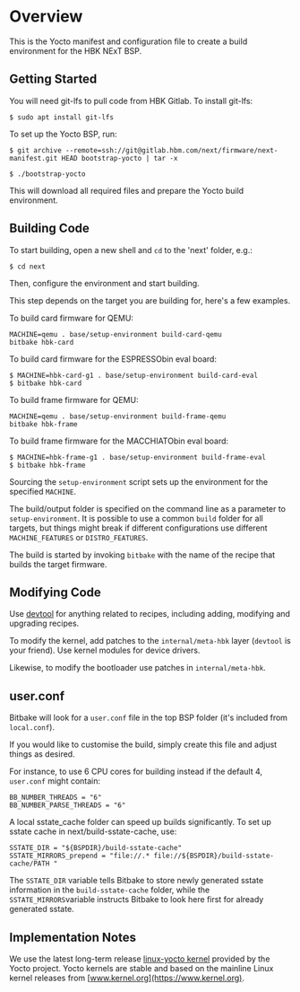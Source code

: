 # Overview

This is the Yocto manifest and configuration file to create a build environment for the HBK NExT BSP.

## Getting Started

You will need git-lfs to pull code from HBK Gitlab. To install git-lfs:

    $ sudo apt install git-lfs

To set up the Yocto BSP, run:

	$ git archive --remote=ssh://git@gitlab.hbm.com/next/firmware/next-manifest.git HEAD bootstrap-yocto | tar -x

	$ ./bootstrap-yocto

This will download all required files and prepare the Yocto build environment.

## Building Code

To start building, open a new shell and `cd` to the 'next' folder, e.g.:

	$ cd next

Then, configure the environment and start building.

This step depends on the target you are building for, here's a few examples.

To build card firmware for QEMU:

	MACHINE=qemu . base/setup-environment build-card-qemu
	bitbake hbk-card

To build card firmware for the ESPRESSObin eval board:

	$ MACHINE=hbk-card-g1 . base/setup-environment build-card-eval
	$ bitbake hbk-card

To build frame firmware for QEMU:

	MACHINE=qemu . base/setup-environment build-frame-qemu
	bitbake hbk-frame

To build frame firmware for the MACCHIATObin eval board:

	$ MACHINE=hbk-frame-g1 . base/setup-environment build-frame-eval
	$ bitbake hbk-frame

Sourcing the `setup-environment` script sets up the environment for the specified `MACHINE`.

The build/output folder is specified on the command line as a parameter to `setup-environment`. It is possible to use a common `build` folder for all targets, but things might break if different configurations use different `MACHINE_FEATURES` or `DISTRO_FEATURES`.

The build is started by invoking `bitbake` with the name of the recipe that builds the target firmware.

## Modifying Code

Use [devtool](https://www.yoctoproject.org/software-item/devtool/) for anything related to recipes, including adding, modifying and upgrading recipes.

To modify the kernel, add patches to the `internal/meta-hbk` layer (`devtool` is your friend). Use kernel modules for device drivers.

Likewise, to modify the bootloader use patches in `internal/meta-hbk`.

## user.conf

Bitbake will look for a `user.conf` file in the top BSP folder (it's included from `local.conf`).

If you would like to customise the build, simply create this file and adjust things as desired.

For instance, to use 6 CPU cores for building instead if the default 4, `user.conf` might contain:

	BB_NUMBER_THREADS = "6"
	BB_NUMBER_PARSE_THREADS = "6"

A local sstate_cache folder can speed up builds significantly. To set up sstate cache in next/build-sstate-cache, use:

	SSTATE_DIR = "${BSPDIR}/build-sstate-cache"
	SSTATE_MIRRORS_prepend = "file://.* file://${BSPDIR}/build-sstate-cache/PATH "

The `SSTATE_DIR` variable tells Bitbake to store newly generated sstate information in the `build-sstate-cache` folder, while the `SSTATE_MIRRORS`variable instructs Bitbake to look here first for already generated sstate.

## Implementation Notes

We use the latest long-term release [linux-yocto kernel](https://git.yoctoproject.org/cgit/cgit.cgi/linux-yocto/) provided by the Yocto project. Yocto kernels are stable and based on the mainline Linux kernel releases from [www.kernel.org](https://www.kernel.org).
